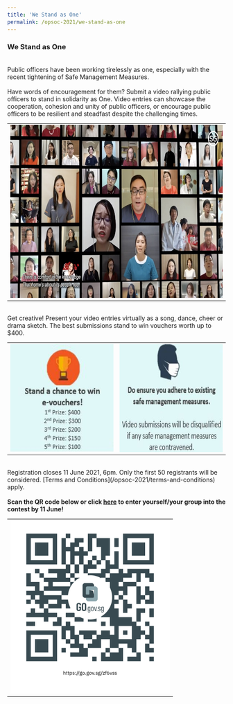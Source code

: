 ```yaml
---
title: 'We Stand as One'
permalink: /opsoc-2021/we-stand-as-one
---
```


### We Stand as One
<br>
Public officers have been working tirelessly as one, especially with the recent tightening of Safe Management Measures.<br>
<br>
Have words of encouragement for them? Submit a video rallying public officers to stand in solidarity as One. Video entries can showcase the cooperation, cohesion and unity of public officers, or encourage public officers to be resilient and steadfast despite the challenging times.<br>
<table width="100%">
  <tr>
    <td align="center"><img src="/images/Virtual Choir.jpg" alt="Virtual Choir" height="400px"></td>
  </tr>
 </table>
<br>
Get creative! Present your video entries virtually as a song, dance, cheer or drama sketch. The best submissions stand to win vouchers worth up to $400.<br>
<table width="100%">
  <tr>
    <td width="50%" align="center"><img src="/images/Video Challenge1.JPG" alt="Contest Prizes" height="250px"></td>
    <td width="50%" align="center"><img src="/images/Video Challenge2.JPG" alt="Video Challenge" height="250px"></td>
  </tr>
 </table>
<br>
Registration closes 11 June 2021, 6pm. Only the first 50 registrants will be considered. [Terms and Conditions](/opsoc-2021/terms-and-conditions) apply.<br>
<br>
<b>Scan the QR code below or click <a href="https://go.gov.sg/zf6vss" target="_blank">here</a> to enter yourself/your group into the contest by 11 June!</b><br>
<table width="100%">
  <tr>
    <td align="center"><a href="https://go.gov.sg/zf6vss" target="_blank"><img src="/images/TikTok-QR.png" alt="Video Challenge QR" height="400px"></a> </td>
  </tr>
 </table>



